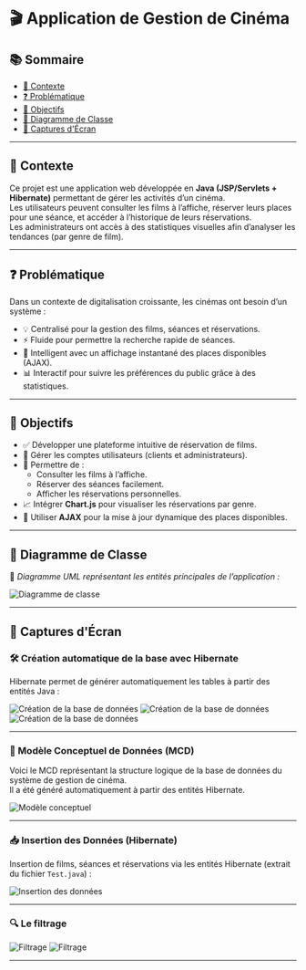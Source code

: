 # 🎬 Application de Gestion de Cinéma

## 📚 Sommaire
- [📌 Contexte](#-contexte)
- [❓ Problématique](#-problématique)
- [🎯 Objectifs](#-objectifs)
- [🧩 Diagramme de Classe](#-diagramme-de-classe)
- [📸 Captures d'Écran](#-captures-décran)

---

## 📌 Contexte

Ce projet est une application web développée en **Java (JSP/Servlets + Hibernate)** permettant de gérer les activités d’un cinéma.  
Les utilisateurs peuvent consulter les films à l’affiche, réserver leurs places pour une séance, et accéder à l’historique de leurs réservations.  
Les administrateurs ont accès à des statistiques visuelles afin d’analyser les tendances (par genre de film).

---

## ❓ Problématique

Dans un contexte de digitalisation croissante, les cinémas ont besoin d’un système :

- 💡 Centralisé pour la gestion des films, séances et réservations.
- ⚡ Fluide pour permettre la recherche rapide de séances.
- 🧠 Intelligent avec un affichage instantané des places disponibles (AJAX).
- 📊 Interactif pour suivre les préférences du public grâce à des statistiques.

---

## 🎯 Objectifs

- ✅ Développer une plateforme intuitive de réservation de films.
- 👥 Gérer les comptes utilisateurs (clients et administrateurs).
- 🎥 Permettre de :
  - Consulter les films à l’affiche.
  - Réserver des séances facilement.
  - Afficher les réservations personnelles.
- 📈 Intégrer **Chart.js** pour visualiser les réservations par genre.
- 🔄 Utiliser **AJAX** pour la mise à jour dynamique des places disponibles.

---

## 🧩 Diagramme de Classe

📎 *Diagramme UML représentant les entités principales de l’application :*

![Diagramme de classe](images/diagrammeDeClasseCorrigé.png)

---

## 📸 Captures d'Écran

### 🛠️ Création automatique de la base avec Hibernate

Hibernate permet de générer automatiquement les tables à partir des entités Java :

![Création de la base de données](images/creation%201.png)
![Création de la base de données](images/creation%202.png)
![Création de la base de données](images/creation%203.png)

---

### 🧠 Modèle Conceptuel de Données (MCD)

Voici le MCD représentant la structure logique de la base de données du système de gestion de cinéma.  
Il a été généré automatiquement à partir des entités Hibernate.

![Modèle conceptuel](images/schéma%20base%20de%20données%20.png)

---

### 📥 Insertion des Données (Hibernate)

Insertion de films, séances et réservations via les entités Hibernate (extrait du fichier `Test.java`) :

![Insertion des données](images/insertion%201.png)

---

### 🔍 Le filtrage 

![Filtrage](images/filtrage%201.png)
![Filtrage](images/filtrage%202.png)

---

